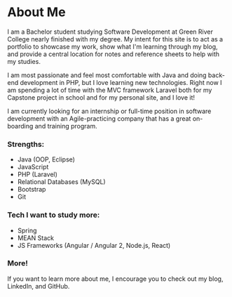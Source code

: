 # About Me

I am a Bachelor student studying Software Development at Green River College nearly finished with my degree.  My intent for this site is to act as a portfolio to showcase my work, show what I'm learning through my blog, and provide a central location for notes and reference sheets to help with my studies.

I am most passionate and feel most comfortable with Java and doing back-end development in PHP, but I love learning new technologies.  Right now I am spending a lot of time with the MVC framework Laravel both for my Capstone project in school and for my personal site, and I love it!

I am currently looking for an internship or full-time position in software development with an Agile-practicing company that has a great on-boarding and training program.

### Strengths:

- Java (OOP, Eclipse)
- JavaScript
- PHP (Laravel)
- Relational Databases (MySQL)
- Bootstrap
- Git

### Tech I want to study more:

- Spring
- MEAN Stack
- JS Frameworks (Angular / Angular 2, Node.js, React)

### More!

If you want to learn more about me, I encourage you to check out my blog, LinkedIn, and GitHub.

